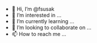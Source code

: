 - 👋 Hi, I’m @fsusak
- 👀 I’m interested in ...
- 🌱 I’m currently learning ...
- 💞️ I’m looking to collaborate on ...
- 📫 How to reach me ...

<!---
fsusak/fsusak is a ✨ special ✨ repository because its `README.md` (this file) appears on your GitHub profile.
You can click the Preview link to take a look at your changes.
--->
